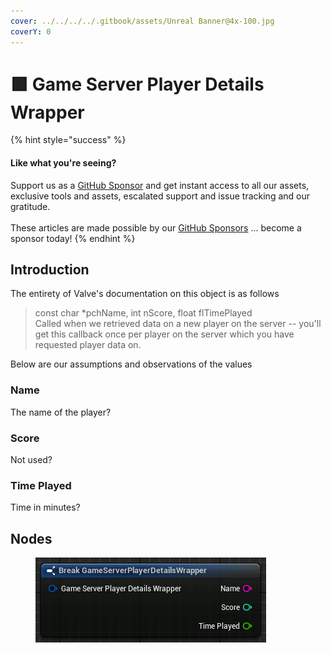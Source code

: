 ```yaml
---
cover: ../../../../.gitbook/assets/Unreal Banner@4x-100.jpg
coverY: 0
---
```


# 🟩 Game Server Player Details Wrapper

{% hint style="success" %}
#### Like what you're seeing?

Support us as a [GitHub Sponsor](../../../../become-a-sponsor/) and get instant access to all our assets, exclusive tools and assets, escalated support and issue tracking and our gratitude.\
\
These articles are made possible by our [GitHub Sponsors](../../../../become-a-sponsor/) ... become a sponsor today!
{% endhint %}

## Introduction

The entirety of Valve's documentation on this object is as follows

> const char \*pchName, int nScore, float flTimePlayed\
> Called when we retrieved data on a new player on the server -- you'll get this callback once per player on the server which you have requested player data on.

Below are our assumptions and observations of the values

### Name

The name of the player?

### Score

Not used?

### Time Played

Time in minutes?

## Nodes

<figure><img src="../../../../.gitbook/assets/image (252).png" alt=""><figcaption></figcaption></figure>
